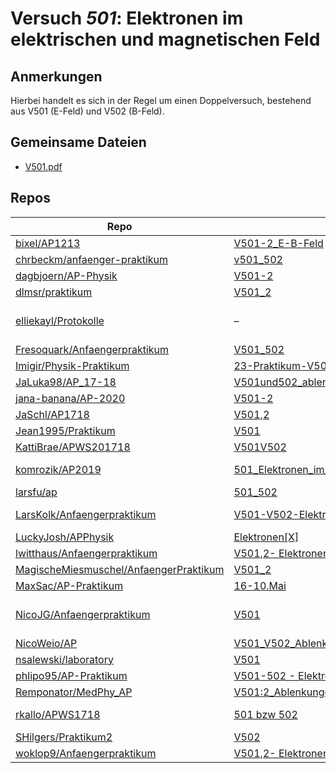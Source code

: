 # Versuch *501*: Elektronen im elektrischen und magnetischen Feld

## Anmerkungen
Hierbei handelt es sich in der Regel um einen Doppelversuch, bestehend aus V501 (E-Feld) und V502 (B-Feld).

## Gemeinsame Dateien
- [V501.pdf](https://docs.google.com/viewer?url=https://raw.githubusercontent.com/JaSchl/AP1718/master/V501%2C2/V501.pdf)

## Repos

|                                          Repo                                          |                                                                                                      Ordner                                                                                                       |                                                                                                                                                                                                                             PDFs                                                                                                                                                                                                                             |
|----------------------------------------------------------------------------------------|-------------------------------------------------------------------------------------------------------------------------------------------------------------------------------------------------------------------|--------------------------------------------------------------------------------------------------------------------------------------------------------------------------------------------------------------------------------------------------------------------------------------------------------------------------------------------------------------------------------------------------------------------------------------------------------------|
|[bixel/AP1213](../repo/bixel/AP1213)                                                    |[V501-2_E-B-Feld](https://github.com/bixel/AP1213/tree/master/V501-2_E-B-Feld)                                                                                                                                     |[protokoll.pdf](https://docs.google.com/viewer?url=https://raw.githubusercontent.com/bixel/AP1213/master/V501-2_E-B-Feld/protokoll.pdf)                                                                                                                                                                                                                                                                                                                       |
|[chrbeckm/anfaenger-praktikum](../repo/chrbeckm/anfaenger-praktikum)                    |[v501_502](https://github.com/chrbeckm/anfaenger-praktikum/tree/master/v501_502)                                                                                                                                   |[main.pdf](https://docs.google.com/viewer?url=https://raw.githubusercontent.com/NicoWeio/awesome-ap-pdfs/main/chrbeckm%E2%88%95anfaenger-praktikum/501/main.pdf) \*                                                                                                                                                                                                                                                                                           |
|[dagbjoern/AP-Physik](../repo/dagbjoern/AP-Physik)                                      |[V501-2](https://github.com/dagbjoern/AP-Physik/tree/master/V501-2)                                                                                                                                                |–                                                                                                                                                                                                                                                                                                                                                                                                                                                             |
|[dlmsr/praktikum](../repo/dlmsr/praktikum)                                              |[V501_2](https://github.com/dlmsr/praktikum/tree/master/V501_2)                                                                                                                                                    |–                                                                                                                                                                                                                                                                                                                                                                                                                                                             |
|[elliekayl/Protokolle](../repo/elliekayl/Protokolle)                                    |–                                                                                                                                                                                                                  |[V501-2_Elektronen_im_E-B-Feld.pdf](https://docs.google.com/viewer?url=https://raw.githubusercontent.com/elliekayl/Protokolle/master/V400-703/V501-2_Elektronen_im_E-B-Feld.pdf)                                                                                                                                                                                                                                                                              |
|[Fresoquark/Anfaengerpraktikum](../repo/Fresoquark/Anfaengerpraktikum)                  |[V501_502](https://github.com/Fresoquark/Anfaengerpraktikum/tree/master/V501_502)                                                                                                                                  |[main.pdf](https://docs.google.com/viewer?url=https://raw.githubusercontent.com/NicoWeio/awesome-ap-pdfs/main/Fresoquark%E2%88%95Anfaengerpraktikum/501/main.pdf) \*                                                                                                                                                                                                                                                                                          |
|[Imigir/Physik-Praktikum](../repo/Imigir/Physik-Praktikum)                              |[23-Praktikum-V501-502](https://github.com/Imigir/Physik-Praktikum/tree/master/23-Praktikum-V501-502)                                                                                                              |–                                                                                                                                                                                                                                                                                                                                                                                                                                                             |
|[JaLuka98/AP_17-18](../repo/JaLuka98/AP_17-18)                                          |[V501und502_ablenkung_eines_elektronenstrahls](https://github.com/JaLuka98/AP_17-18/tree/master/V501und502_ablenkung_eines_elektronenstrahls)                                                                      |–                                                                                                                                                                                                                                                                                                                                                                                                                                                             |
|[jana-banana/AP-2020](../repo/jana-banana/AP-2020)                                      |[V501-2](https://github.com/jana-banana/AP-2020/tree/main/we%20did%20that/V501-2)                                                                                                                                  |[main.pdf](https://docs.google.com/viewer?url=https://raw.githubusercontent.com/NicoWeio/awesome-ap-pdfs/main/jana-banana%E2%88%95AP-2020/501/main.pdf) \*                                                                                                                                                                                                                                                                                                    |
|[JaSchl/AP1718](../repo/JaSchl/AP1718)                                                  |[V501,2](https://github.com/JaSchl/AP1718/tree/master/V501%2C2)                                                                                                                                                    |[V501.pdf](https://docs.google.com/viewer?url=https://raw.githubusercontent.com/JaSchl/AP1718/master/V501%2C2/V501.pdf)                                                                                                                                                                                                                                                                                                                                       |
|[Jean1995/Praktikum](../repo/Jean1995/Praktikum)                                        |[V501](https://github.com/Jean1995/Praktikum/tree/master/V501)                                                                                                                                                     |[V501.pdf](https://docs.google.com/viewer?url=https://raw.githubusercontent.com/Jean1995/Praktikum/master/Protokolle_Fertig/V501.pdf)                                                                                                                                                                                                                                                                                                                         |
|[KattiBrae/APWS201718](../repo/KattiBrae/APWS201718)                                    |[V501V502](https://github.com/KattiBrae/APWS201718/tree/master/AP2/V501V502)                                                                                                                                       |–                                                                                                                                                                                                                                                                                                                                                                                                                                                             |
|[komrozik/AP2019](../repo/komrozik/AP2019)                                              |[501_Elektronen_im_E-Feld](https://github.com/komrozik/AP2019/tree/master/501_Elektronen_im_E-Feld)                                                                                                                |[V501.pdf](https://docs.google.com/viewer?url=https://raw.githubusercontent.com/komrozik/AP2019/master/501_Elektronen_im_E-Feld/V501.pdf)<br/>[V501_kebekus_Mrozik.pdf](https://docs.google.com/viewer?url=https://raw.githubusercontent.com/komrozik/AP2019/master/501_Elektronen_im_E-Feld/V501_kebekus_Mrozik.pdf)                                                                                                                                         |
|[larsfu/ap](../repo/larsfu/ap)                                                          |[501_502](https://github.com/larsfu/ap/tree/master/501_502)                                                                                                                                                        |[main.pdf](https://docs.google.com/viewer?url=https://raw.githubusercontent.com/NicoWeio/awesome-ap-pdfs/main/larsfu%E2%88%95ap/501/main.pdf) \*                                                                                                                                                                                                                                                                                                              |
|[LarsKolk/Anfaengerpraktikum](../repo/LarsKolk/Anfaengerpraktikum)                      |[V501-V502-Elektronen-im-E-oder-B-Feld](https://github.com/LarsKolk/Anfaengerpraktikum/tree/master/V501-V502-Elektronen-im-E-oder-B-Feld)                                                                          |[main2.pdf](https://docs.google.com/viewer?url=https://raw.githubusercontent.com/LarsKolk/Anfaengerpraktikum/master/V501-V502-Elektronen-im-E-oder-B-Feld/main2.pdf)<br/>[V501+2_alt.pdf](https://docs.google.com/viewer?url=https://raw.githubusercontent.com/LarsKolk/Anfaengerpraktikum/master/V501-V502-Elektronen-im-E-oder-B-Feld/V501%2B2_alt.pdf)                                                                                                     |
|[LuckyJosh/APPhysik](../repo/LuckyJosh/APPhysik)                                        |[Elektronen[X]](https://github.com/LuckyJosh/APPhysik/tree/master/Elektronen%5BX%5D)                                                                                                                               |–                                                                                                                                                                                                                                                                                                                                                                                                                                                             |
|[lwitthaus/Anfaengerpraktikum](../repo/lwitthaus/Anfaengerpraktikum)                    |[V501,2- Elektronenstrahl](https://github.com/lwitthaus/Anfaengerpraktikum/tree/master/V501%2C2-%20Elektronenstrahl)                                                                                               |–                                                                                                                                                                                                                                                                                                                                                                                                                                                             |
|[MagischeMiesmuschel/AnfaengerPraktikum](../repo/MagischeMiesmuschel/AnfaengerPraktikum)|[V501_2](https://github.com/MagischeMiesmuschel/AnfaengerPraktikum/tree/master/V501_2)                                                                                                                             |–                                                                                                                                                                                                                                                                                                                                                                                                                                                             |
|[MaxSac/AP-Praktikum](../repo/MaxSac/AP-Praktikum)                                      |[16-10.Mai](https://github.com/MaxSac/AP-Praktikum/tree/master/16-10.Mai)                                                                                                                                          |[main.pdf](https://docs.google.com/viewer?url=https://raw.githubusercontent.com/NicoWeio/awesome-ap-pdfs/main/MaxSac%E2%88%95AP-Praktikum/501/main.pdf) \*                                                                                                                                                                                                                                                                                                    |
|[NicoJG/Anfaengerpraktikum](../repo/NicoJG/Anfaengerpraktikum)                          |[V501](https://github.com/NicoJG/Anfaengerpraktikum/tree/master/V501)                                                                                                                                              |[Abgabe.pdf](https://docs.google.com/viewer?url=https://raw.githubusercontent.com/NicoJG/Anfaengerpraktikum/master/V501/Abgabe.pdf)<br/>[main.pdf](https://docs.google.com/viewer?url=https://raw.githubusercontent.com/NicoWeio/awesome-ap-pdfs/main/NicoJG%E2%88%95Anfaengerpraktikum/501/main.pdf) \*<br/>[V501_Feedback.pdf](https://docs.google.com/viewer?url=https://raw.githubusercontent.com/NicoJG/Anfaengerpraktikum/master/V501/V501_Feedback.pdf)|
|[NicoWeio/AP](../repo/NicoWeio/AP)                                                      |[V501_V502_Ablenkung_eines_Elektronenstrahls_im_elektrischen∕magnetischen_Feld](https://github.com/NicoWeio/AP/tree/gh-pages/V501_V502_Ablenkung_eines_Elektronenstrahls_im_elektrischen%E2%88%95magnetischen_Feld)|[main.pdf](https://docs.google.com/viewer?url=https://raw.githubusercontent.com/NicoWeio/AP/gh-pages/V501_V502_Ablenkung_eines_Elektronenstrahls_im_elektrischen%E2%88%95magnetischen_Feld/build/main.pdf)                                                                                                                                                                                                                                                    |
|[nsalewski/laboratory](../repo/nsalewski/laboratory)                                    |[V501](https://github.com/nsalewski/laboratory/tree/master/V501)                                                                                                                                                   |[main.pdf](https://docs.google.com/viewer?url=https://raw.githubusercontent.com/NicoWeio/awesome-ap-pdfs/main/nsalewski%E2%88%95laboratory/501/main.pdf) \*                                                                                                                                                                                                                                                                                                   |
|[phlipo95/AP-Praktikum](../repo/phlipo95/AP-Praktikum)                                  |[V501-502 - Elektronen im elektrischen und magnetischen Feld](https://github.com/phlipo95/AP-Praktikum/tree/master/V501-502%20-%20Elektronen%20im%20elektrischen%20und%20magnetischen%20Feld)                      |[main.pdf](https://docs.google.com/viewer?url=https://raw.githubusercontent.com/NicoWeio/awesome-ap-pdfs/main/phlipo95%E2%88%95AP-Praktikum/501/main.pdf) \*                                                                                                                                                                                                                                                                                                  |
|[Remponator/MedPhy_AP](../repo/Remponator/MedPhy_AP)                                    |[V501:2_AblenkungdurchE-B-Feld](https://github.com/Remponator/MedPhy_AP/tree/master/V501%3A2_AblenkungdurchE-B-Feld)                                                                                               |[Main.pdf](https://docs.google.com/viewer?url=https://raw.githubusercontent.com/Remponator/MedPhy_AP/master/V501%3A2_AblenkungdurchE-B-Feld/Main.pdf)                                                                                                                                                                                                                                                                                                         |
|[rkallo/APWS1718](../repo/rkallo/APWS1718)                                              |[501 bzw 502](https://github.com/rkallo/APWS1718/tree/master/501%20bzw%20502)                                                                                                                                      |[main.pdf](https://docs.google.com/viewer?url=https://raw.githubusercontent.com/rkallo/APWS1718/master/501%20bzw%20502/main.pdf)<br/>[V501.pdf](https://docs.google.com/viewer?url=https://raw.githubusercontent.com/rkallo/APWS1718/master/501%20bzw%20502/V501.pdf)                                                                                                                                                                                         |
|[SHilgers/Praktikum2](../repo/SHilgers/Praktikum2)                                      |[V502](https://github.com/SHilgers/Praktikum2/tree/master/V502)                                                                                                                                                    |–                                                                                                                                                                                                                                                                                                                                                                                                                                                             |
|[woklop9/Anfaengerpraktikum](../repo/woklop9/Anfaengerpraktikum)                        |[V501,2- Elektronenstrahl](https://github.com/lwitthaus/Anfaengerpraktikum/tree/master/V501%2C2-%20Elektronenstrahl)                                                                                               |[main.pdf](https://docs.google.com/viewer?url=https://raw.githubusercontent.com/NicoWeio/awesome-ap-pdfs/main/woklop9%E2%88%95Anfaengerpraktikum/501/main.pdf) \*                                                                                                                                                                                                                                                                                             |

